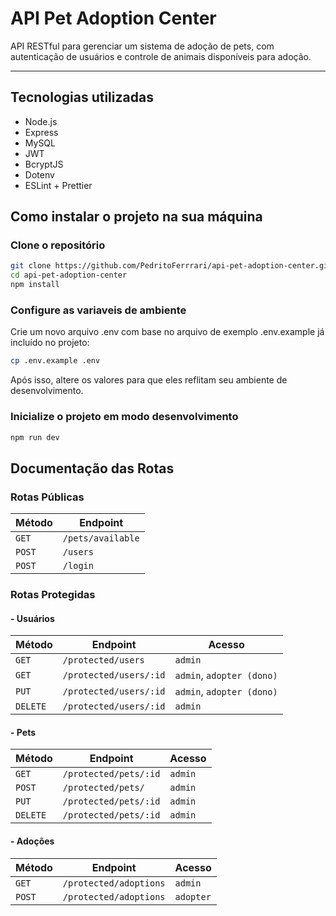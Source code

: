 # API Pet Adoption Center

API RESTful para gerenciar um sistema de adoção de pets, com autenticação de usuários e controle de animais disponíveis para adoção.

---

## Tecnologias utilizadas

- Node.js
- Express
- MySQL
- JWT
- BcryptJS
- Dotenv
- ESLint + Prettier


## Como instalar o projeto na sua máquina

### Clone o repositório

```bash
git clone https://github.com/PedritoFerrrari/api-pet-adoption-center.git
cd api-pet-adoption-center
npm install
```

### Configure as variaveis de ambiente

Crie um novo arquivo .env com base no arquivo de exemplo .env.example já incluído no projeto:

```bash
cp .env.example .env
```

Após isso, altere os valores para que eles reflitam seu ambiente de desenvolvimento.

### Inicialize o projeto em modo desenvolvimento
```bash
npm run dev
```


## Documentação das Rotas

### Rotas Públicas
| Método | Endpoint          |
|--------|-------------------|
| `GET`  | `/pets/available` |
| `POST` | `/users`          |
| `POST` | `/login`          |


### Rotas Protegidas
#### - Usuários
| Método   | Endpoint               | Acesso                  |
|----------|------------------------|--------------------------|
| `GET`    | `/protected/users`     | `admin`                  |
| `GET`    | `/protected/users/:id` | `admin`, `adopter (dono)`|
| `PUT`    | `/protected/users/:id` | `admin`, `adopter (dono)`|
| `DELETE` | `/protected/users/:id` | `admin`                  |

#### - Pets
| Método   | Endpoint               | Acesso  |
|----------|------------------------|---------|
| `GET`    | `/protected/pets/:id`  | `admin` |
| `POST`   | `/protected/pets/`     | `admin` |
| `PUT`    | `/protected/pets/:id`  | `admin` |
| `DELETE` | `/protected/pets/:id`  | `admin` |

#### - Adoções
| Método | Endpoint               | Acesso    |
|--------|------------------------|-----------|
| `GET`  | `/protected/adoptions` | `admin`   |
| `POST` | `/protected/adoptions` | `adopter` |